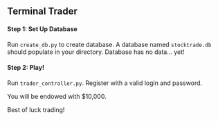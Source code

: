 ## Terminal Trader

#### Step 1: Set Up Database
Run `create_db.py` to create database. A database named `stocktrade.db` should populate in your directory. Database has no data... yet! 

#### Step 2: Play!
Run `trader_controller.py`. Register with a valid login and password. 

You will be endowed with $10,000.

Best of luck trading!
